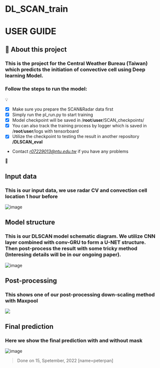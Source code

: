 # DL_SCAN_train
# USER GUIDE
## :rocket: About this project
### This is the project for the Central Weather Bureau (Taiwan) which predicts the initiation of convective cell using Deep learning Model.
### Follow the steps to run the model:
:bulb:
- [X] Make sure you prepare the SCAN&Radar data first
- [X] Simply run the pl_run.py to start training
- [X] Model checkpoint will be saved in /**root**/**user**/SCAN_checkpoints/
- [X] You can also track the training process by logger which is saved in /**root**/**user**/logs with tensorboard
- [X] Utilize the checkpoint to testing the result in another repository **/DLSCAN_eval**
- Contact *r07229013@ntu.edu.tw* if you have any problems

:rocket:
## Input data
### This is our input data, we use radar CV and convection cell location 1 hour before
![image](https://user-images.githubusercontent.com/91505593/207801510-75654c9c-3e93-4e05-a76b-dfc7a626a7f0.png)


## Model structure
### This is our DLSCAN model schematic diagram. We utilize CNN layer combined with conv-GRU to form a U-NET structure. Then post-process the result with some tricky method (Interesing details will be in our ongoing paper).
![image](https://user-images.githubusercontent.com/91505593/207801661-a4d0e4ad-f964-42fd-a6ad-066b2acf3fdb.png)


## Post-processing 
### This shows one of our post-processing down-scaling method with Maxpool
![](https://i.imgur.com/8O5U8Vp.png)

## Final prediction 
### Here we show the final prediction with and without mask
![image](https://user-images.githubusercontent.com/91505593/207801341-c8000b09-0ca3-40cf-88fc-010a770c0165.png)


>Done on 15, Spetember, 2022 [name=peterpan]
